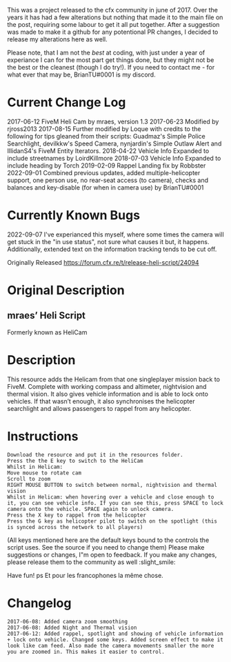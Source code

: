 This was a project released to the cfx community in june of 2017. Over the years it has had a few alterations but nothing that made it to the main file on the post, requiring some labour to get it all put together. After a suggestion was made to make it a github for any potentional PR changes, I decided to release my alterations here as well. 

Please note, that I am not the *best* at coding, with just under a year of experiance I can for the most part get things done, but they might not be the best or the cleanest (though I do try!). If you need to contact me - for what ever that may be, BrianTU#0001 is my discord.

# Current Change Log
  2017-06-12 FiveM Heli Cam by mraes, version 1.3
  2017-06-23 Modified by rjross2013
  2017-08-15 Further modified by Loque with credits to the following for tips gleaned from their scripts: Guadmaz's Simple Police Searchlight, devilkkw's Speed Camera, nynjardin's Simple Outlaw Alert and IllidanS4's FiveM Entity Iterators.
  2018-04-22 Vehicle Info Expanded to include streetnames by LoirdKillmore
  2018-07-03 Vehicle Info Expanded to include heading by Torch
  2019-02-09 Rappel Landing fix by Robbster
  2022-09-01 Combined previous updates, added multiple-helicopter support, one person use, no rear-seat access (to camera), checks and balances and key-disable (for when in camera use) by BrianTU#0001 

# Currently Known Bugs
  2022-09-07 I've experianced this myself, where some times the camera will get stuck in the "in use status", not sure what causes it but, it happens. 
    Additionally, extended text on the information tracking tends to be cut off.


Originally Released https://forum.cfx.re/t/release-heli-script/24094
# Original Description
## mraes’ Heli Script
Formerly known as HeliCam

# Description
  This resource adds the Helicam from that one singleplayer mission back to FiveM.
  Complete with working compass and altimeter, nightvision and thermal vision.
  It also gives vehicle information and is able to lock onto vehicles.
  If that wasn’t enough, it also synchronises the helicopter searchlight and allows passengers to rappel from any helicopter.

# Instructions
    Download the resource and put it in the resources folder.
    Press the the E key to switch to the HeliCam
    Whilst in Helicam:
    Move mouse to rotate cam
    Scroll to zoom
    RIGHT MOUSE BUTTON to switch between normal, nightvision and thermal vision
    Whilst in Helicam: when hovering over a vehicle and close enough to it, you can see vehicle info. If you can see this, press SPACE to lock camera onto the vehicle. SPACE again to unlock camera.
    Press the X key to rappel from the helicopter
    Press the G key as helicopter pilot to switch on the spotlight (this is synced across the network to all players)

(All keys mentioned here are the default keys bound to the controls the script uses. See the source if you need to change them)
Please make suggestions or changes, I"m open to feedback.
If you make any changes, please release them to the community as well :slight_smile:

Have fun!
ps Et pour les francophones la même chose.

# Changelog

    2017-06-08: Added camera zoom smoothing
    2017-06-08: Added Night and Thermal vision
    2017-06-12: Added rappel, spotlight and showing of vehicle information + lock onto vehicle. Changed some keys. Added screen effect to make it look like cam feed. Also made the camera movements smaller the more you are zoomed in. This makes it easier to control.
